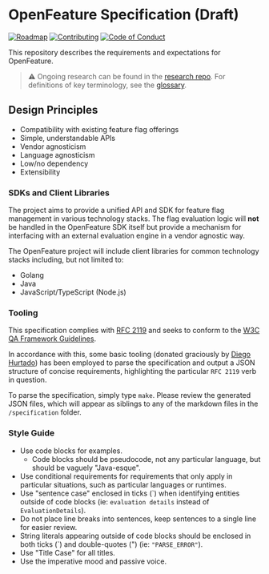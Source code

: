 # OpenFeature Specification (Draft)

[![Roadmap](https://img.shields.io/static/v1?label=Roadmap&message=public&color=green)](https://github.com/orgs/open-feature/projects/1) [![Contributing](https://img.shields.io/static/v1?label=Contributing&message=guide&color=blue)](https://github.com/open-feature/.github/blob/main/CONTRIBUTING.md) [![Code of Conduct](https://img.shields.io/badge/Contributor%20Covenant-2.1-4baaaa.svg)](https://github.com/open-feature/.github/blob/main/CODE_OF_CONDUCT.md)

This repository describes the requirements and expectations for OpenFeature.

> :warning: Ongoing research can be found in the [research repo](https://github.com/open-feature/research). For definitions of key terminology, see the [glossary](./specification/glossary.md).

## Design Principles

- Compatibility with existing feature flag offerings
- Simple, understandable APIs
- Vendor agnosticism
- Language agnosticism
- Low/no dependency
- Extensibility

### SDKs and Client Libraries

The project aims to provide a unified API and SDK for feature flag management in various technology stacks. The flag evaluation logic will **not** be handled in the OpenFeature SDK itself but provide a mechanism for interfacing with an external evaluation engine in a vendor agnostic way.

The OpenFeature project will include client libraries for common technology stacks including, but not limited to:

- Golang
- Java
- JavaScript/TypeScript (Node.js)

### Tooling

This specification complies with [RFC 2119](https://datatracker.ietf.org/doc/html/rfc2119) and seeks to conform to the [W3C QA Framework Guidelines](https://www.w3.org/TR/qaframe-spec/).

In accordance with this, some basic tooling (donated graciously by [Diego Hurtado](https://github.com/ocelotl)) has been employed to parse the specification and output a JSON structure of concise requirements, highlighting the particular `RFC 2119` verb in question.

To parse the specification, simply type `make`. Please review the generated JSON files, which will appear as siblings to any of the markdown files in the `/specification` folder.

### Style Guide

- Use code blocks for examples.
  - Code blocks should be pseudocode, not any particular language, but should be vaguely "Java-esque".
- Use conditional requirements for requirements that only apply in particular situations, such as particular languages or runtimes.
- Use "sentence case" enclosed in ticks (\`) when identifying entities outside of code blocks (ie: `evaluation details` instead of `EvaluationDetails`).
- Do not place line breaks into sentences, keep sentences to a single line for easier review.
- String literals appearing outside of code blocks should be enclosed in both ticks (\`) and double-quotes (") (ie: `"PARSE_ERROR"`).
- Use "Title Case" for all titles.
- Use the imperative mood and passive voice.

